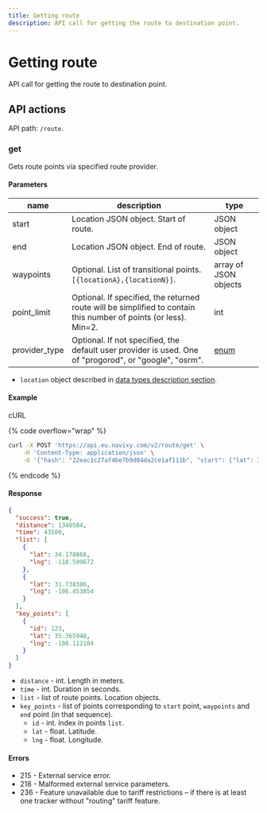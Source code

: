 ```yaml
---
title: Getting route
description: API call for getting the route to destination point.
---
```


# Getting route

API call for getting the route to destination point.

## API actions

API path: `/route`.

### get

Gets route points via specified route provider.

#### Parameters

| name           | description                                                                                                      | type                         |
| -------------- | ---------------------------------------------------------------------------------------------------------------- | ---------------------------- |
| start          | Location JSON object. Start of route.                                                                            | JSON object                  |
| end            | Location JSON object. End of route.                                                                              | JSON object                  |
| waypoints      | Optional. List of transitional points. `[{locationA},{locationN}]`.                                              | array of JSON objects        |
| point\_limit   | Optional. If specified, the returned route will be simplified to contain this number of points (or less). Min=2. | int                          |
| provider\_type | Optional. If not specified, the default user provider is used. One of "progorod", or "google", "osrm".           | [enum](../../../#data-types) |

* `location` object described in [data types description section](../../../#data-types).

#### Example

cURL

{% code overflow="wrap" %}
```sh
curl -X POST 'https://api.eu.navixy.com/v2/route/get' \
    -H 'Content-Type: application/json' \
    -d '{"hash": "22eac1c27af4be7b9d04da2ce1af111b", "start": {"lat": 34.178868, "lng": -118.599672}, "end": {"lat": 31.738386, "lng": -106.453854}}'
```
{% endcode %}

#### Response

```json
{
  "success": true,
  "distance": 1340584,
  "time": 43500,
  "list": [
    {
      "lat": 34.178868,
      "lng": -118.599672
    },
    {
      "lat": 31.738386,
      "lng": -106.453854
    }
  ],
  "key_points": [
    {
      "id": 123,
      "lat": 35.365948,
      "lng": -108.112104
    }
  ]
}
```

* `distance` - int. Length in meters.
* `time` - int. Duration in seconds.
* `list` - list of route points. Location objects.
* `key_points` - list of points corresponding to `start` point, `waypoints` and `end` point (in that sequence).
  * `id` - int. index in points `list`.
  * `lat` - float. Latitude.
  * `lng` - float. Longitude.

#### Errors

* 215 - External service error.
* 218 - Malformed external service parameters.
* 236 - Feature unavailable due to tariff restrictions – if there is at least one tracker without "routing" tariff feature.
